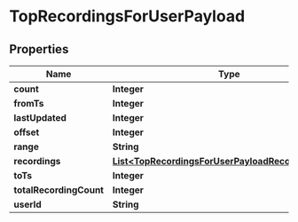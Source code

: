 

# TopRecordingsForUserPayload


## Properties

| Name | Type | Description | Notes |
|------------ | ------------- | ------------- | -------------|
|**count** | **Integer** |  |  |
|**fromTs** | **Integer** |  |  |
|**lastUpdated** | **Integer** |  |  |
|**offset** | **Integer** |  |  |
|**range** | **String** |  |  |
|**recordings** | [**List&lt;TopRecordingsForUserPayloadRecordingsInner&gt;**](TopRecordingsForUserPayloadRecordingsInner.md) |  |  |
|**toTs** | **Integer** |  |  |
|**totalRecordingCount** | **Integer** |  |  |
|**userId** | **String** |  |  |



